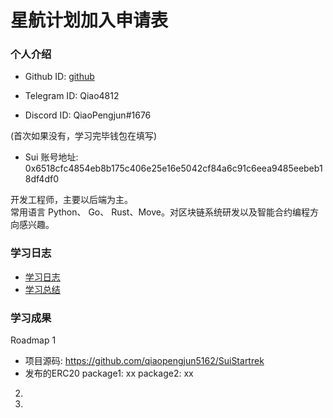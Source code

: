 # 星航计划加入申请表

### 个人介绍

* Github ID: [github](https://github.com/qiaopengjun5162)

* Telegram ID: Qiao4812

* Discord ID: QiaoPengjun#1676

(首次如果没有，学习完毕钱包在填写)

* Sui 账号地址:
0x6518cfc4854eb8b175c406e25e16e5042cf84a6c91c6eea9485eebeb18df4df0

开发工程师，主要以后端为主。  
常用语言 Python、 Go、 Rust、Move。对区块链系统研发以及智能合约编程方向感兴趣。

### 学习日志

* [学习日志](journal.md)
* [学习总结](summary.md)

### 学习成果

Roadmap  1  

* 项目源码: <https://github.com/qiaopengjun5162/SuiStartrek>
* 发布的ERC20
package1: xx
package2: xx

2.

3.
